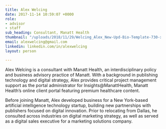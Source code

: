 ```yaml
---
title: Alex Welcing
date: 2017-11-14 10:59:07 +0000
role:
- advisor
- staff
sub_heading: Consultant, Manatt Health
thumbnail: "/uploads/2018/11/29/Welcing_Alex_New-Upd-Bio-Template-730-x-730.jpg"
email: alexwelcing@gmail.com
linkedin: linkedin.com/in/alexwelcing
layout: person

---
```

Alex Welcing is a consultant with Manatt Health, an interdisciplinary policy and business advisory practice of Manatt. With a background in publishing technology and digital strategy, Alex provides critical project management support as the portal administrator for Insights@ManattHealth, Manatt Health’s online client portal featuring premium healthcare content.

Before joining Manatt, Alex developed business for a New York-based artificial intelligence technology startup, building new partnerships with publishers focused on digital innovation. Prior to relocating from Dallas, he consulted across industries on digital marketing strategy, as well as served as a digital sales executive for a marketing solutions company.